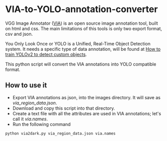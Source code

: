 # VIA-to-YOLO-annotation-converter

VGG Image Annotator ([VIA](http://www.robots.ox.ac.uk/~vgg/software/via/)) is an  open source image annotation tool, built on html and css. The main limitations of this tools is only two export format, csv and json.

You Only Look Once or YOLO is a Unified, Real-Time Object Detection system. It needs a specific type of data annotation, will be found at [How to train YOLOv2 to detect custom objects](https://medium.com/@manivannan_data/how-to-train-yolov2-to-detect-custom-objects-9010df784f36).

This python script will convert the VIA annotations into YOLO compatible format.

## How to use it
- Export VIA annotations as json, into the images directory. It will save as *via_region_data.json*.
- Download and copy this script into that directory.
- Create a text file with all the attributes are used in VIA annotations; let's call it *via.names*.
- Run the following command
```python
python via2dark.py via_region_data.json via.names
```
